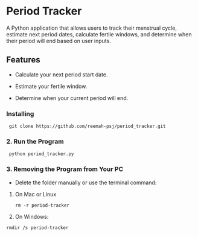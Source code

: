 # Period Tracker

A Python application that allows users to track their menstrual cycle, estimate next period dates, calculate fertile windows, and determine when their period will end based on user inputs.


## Features

- Calculate your next period start date.
  
- Estimate your fertile window.
  
- Determine when your current period will end.


### Installing

   ```
    git clone https://github.com/reemah-psj/period_tracker.git
   ```


### 2. Run the Program

  ```
   python period_tracker.py
   ```

### 3. Removing the Program from Your PC

- Delete the folder manually or use the terminal command:

1. On Mac or Linux
   
    ```
    rm -r period-tracker
    ```

2. On Windows:

```
rmdir /s period-tracker
```
